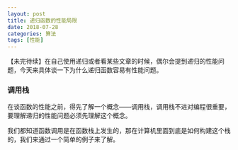 ```yaml
---
layout: post
title: 递归函数的性能局限
date: 2018-07-28
categories: 算法
tags: [性能]
---
```


【未完待续】在自己使用递归或者看某些文章的时候，偶尔会提到递归的性能问题，今天来具体谈一下为什么递归函数容易有性能问题。

### 调用栈

在谈函数的性能之前，得先了解一个概念——调用栈，调用栈不进对编程很重要，要理解递归的性能问题必须先理解这个概念。

我们都知道函数调用是在函数栈上发生的，那在计算机里面到底是如何构建这个栈的，我们来通过一个简单的例子来了解。






